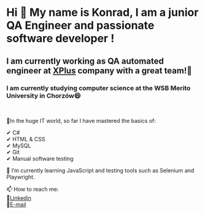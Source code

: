 ### <h1>Hi 👋 My name is Konrad, I am a junior QA Engineer and passionate software developer !</h1>


<h2> I am currently working as QA automated engineer at <a href="https://xplusglobal.com/">XPlus</a> company with a great team!👯 </h2>
<h3> I am currently studying computer science at the WSB Merito University in Chorzów😄</h3><br>

📝In the huge IT world, so far I have mastered the basics of:


✔ C#<br>
✔ HTML & CSS<br>
✔ MySQL<br>
✔ Git<br>
✔ Manual software testing<br>

🌱 I’m currently learning JavaScript and testing tools such as Selenium and Playwright.

📫 How to reach me: <br>
💬<a target = "_blank" href="https://www.linkedin.com/in/konrad-ku%C5%BAniak-96912323b/">Linkedin</a><br>
💬<a target = "_blank" href="mailto:konrad.kuzniak@interia.pl">E-mail</a>


<!--
**Kuzniakers/Kuzniakers** is a ✨ _special_ ✨ repository because its `README.md` (this file) appears on your GitHub profile.

Here are some ideas to get you started:

- 🔭 I’m currently working on ...
- 🌱 I’m currently learning ...
- 👯 I’m looking to collaborate on ...
- 🤔 I’m looking for help with ...
- 💬 Ask me about ...
- 📫 How to reach me: ...
- 😄 Pronouns: ...
- ⚡ Fun fact: ...
-->
